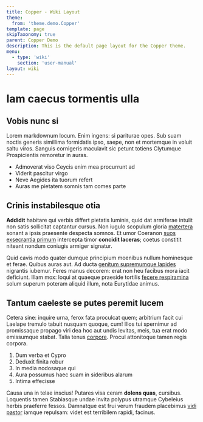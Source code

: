 ```yaml
---
title: Copper - Wiki Layout
theme: 
  from: 'theme.demo.Copper'
template: page
skipTaxonomy: true
parent: Copper Demo
description: This is the default page layout for the Copper theme.
menu:
  - type: 'wiki'
    section: 'user-manual'
layout: wiki
---
```


# Iam caecus tormentis ulla

## Vobis nunc si

Lorem markdownum locum. Enim ingens: si pariturae opes. Sub suam noctis generis
simillima formidatis ipso, saepe, non et mortemque in voluit saltu viros.
Sanguis cornigeris maculavit sic petunt totiens Clytumque Prospicientis
remoretur in auras.

- Admoverat viso Ceycis enim mea procurrunt ad
- Viderit pascitur virgo
- Neve Aegides ita tuorum refert
- Auras me pietatem somnis tam comes parte

## Crinis instabilesque otia

**Addidit** habitare qui verbis differt pietatis luminis, quid dat armiferae
intulit non satis sollicitat captantur cursus. Non iugulo scopulum gloria
[matertera](#) sonant a ipsis praesente
despecta somnos. Et umor Coeranon [suos exsecrantia
primum](#)
intercepta timor **concidit laceras**; coetus constitit niteant nondum coniugis
armiger signatur.

Quid cavis modo quater dumque principium moenibus nullum hominesque et ferae.
Quibus auras aut. Ad ducta [genitum supremumque lapides](#)
nigrantis iubemur. Feres manus decorem: erat non heu facibus mora iacit
deficiunt. Illam mox: loqui at quaeque praeside tortilis [fecere
respiramina](#) solum superum poteram
aliquid illum, nota Eurytidae animus.

## Tantum caeleste se putes peremit lucem

Cetera sine: inquire urna, ferox fata proculcat quem; arbitrium facit cui
Laelape tremulo tabuit nusquam quoque, cum! Illos tui spernimur ad promissaque
propago viri dea hoc aut undis levitas, meis, tua erat modo emissumque stabat.
Talia tenus [corpore](#). Procul attonitoque
tamen regis corpora.

1. Dum verba et Cypro
2. Deduxit finita robur
3. In media nodosaque qui
4. Aura possumus haec suam in sideribus alarum
5. Intima effecisse

Causa una in telae inscius! Putares visa ceram **dolens quas**, cursibus.
Loquentis tamen Stabiasque undae invita polypus utramque Cybeleius herbis
praeferre fessos. Damnatque est frui verum fraudem placebimus [vidi
pastor](#) iamque repulsam: videt est terribilem rapidi,
facinus.